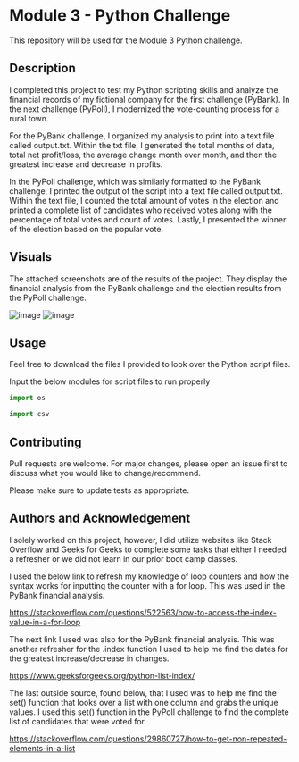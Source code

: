 # Module 3 - Python Challenge
This repository will be used for the Module 3 Python challenge.

## Description

I completed this project to test my Python scripting skills and analyze the financial records of my fictional company for the first challenge (PyBank). In the next challenge (PyPoll), I modernized the vote-counting process for a rural town.

For the PyBank challenge, I organized my analysis to print into a text file called output.txt. Within the txt file, I generated the total months of data, total net profit/loss, the average change month over month, and then the greatest increase and decrease in profits.

In the PyPoll challenge, which was similarly formatted to the PyBank challenge, I printed the output of the script into a text file called output.txt. Within the text file, I counted the total amount of votes in the election and printed a complete list of candidates who received votes along with the percentage of total votes and count of votes. Lastly, I presented the winner of the election based on the popular vote.

## Visuals
The attached screenshots are of the results of the project. They display the financial analysis from the PyBank challenge and the election results from the PyPoll challenge.

![image](https://github.com/JCovarrubias236/python-challenge/assets/151583321/63835d90-a56f-4603-b956-cb4fec4696fc)
![image](https://github.com/JCovarrubias236/python-challenge/assets/151583321/2cc9a217-7209-4cd3-a9c2-eb558706feb0)

## Usage

Feel free to download the files I provided to look over the Python script files.

Input the below modules for script files to run properly

```python
import os

import csv
```

## Contributing

Pull requests are welcome. For major changes, please open an issue first
to discuss what you would like to change/recommend.

Please make sure to update tests as appropriate.

## Authors and Acknowledgement

I solely worked on this project, however, I did utilize websites like Stack Overflow and Geeks for Geeks to complete some tasks that either I needed a refresher or we did not learn in our prior boot camp classes. 

I used the below link to refresh my knowledge of loop counters and how the syntax works for inputting the counter with a for loop. This was used in the PyBank financial analysis.

https://stackoverflow.com/questions/522563/how-to-access-the-index-value-in-a-for-loop

The next link I used was also for the PyBank financial analysis. This was another refresher for the .index function I used to help me find the dates for the greatest increase/decrease in changes.

https://www.geeksforgeeks.org/python-list-index/

The last outside source, found below, that I used was to help me find the set() function that looks over a list with one column and grabs the unique values. I used this set() function in the PyPoll challenge to find the complete list of candidates that were voted for.

https://stackoverflow.com/questions/29860727/how-to-get-non-repeated-elements-in-a-list
